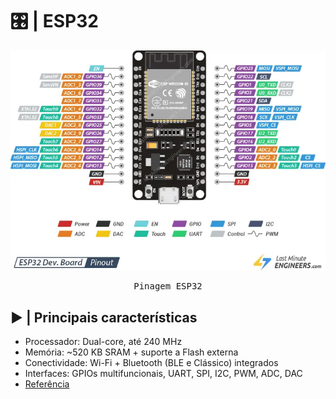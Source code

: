 # 🎛️ | ESP32

<kbd>
  <img src = "img/esp32_pinout.png">
</p>
  <p align = center>
    Pinagem ESP32
  </p>
</kbd>

## ▶️ | Principais características

- Processador: Dual-core, até 240 MHz
- Memória: ~520 KB SRAM + suporte a Flash externa
- Conectividade: Wi-Fi + Bluetooth (BLE e Clássico) integrados
- Interfaces: GPIOs multifuncionais, UART, SPI, I2C, PWM, ADC, DAC
- [Referência](https://es.wikipedia.org/wiki/ESP32)
